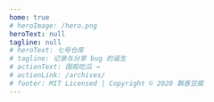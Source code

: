 ```yaml
---
home: true 
# heroImage: /hero.png
heroText: null
tagline: null
# heroText: 七号仓库
# tagline: 记录与分享 bug 的诞生
# actionText: 围观吃瓜 →
# actionLink: /archives/ 
# footer: MIT Licensed | Copyright © 2020 飘香豆腐
---
```


<template>
  <div class="star">
    <div class="background">
      <canvas id="startrack"></canvas>
      <div style="height: 700px; background: #212121"></div>
      <div class="cover"></div>
    </div>
    <div class="main">
      <div class="intro">
        <div class="container">
          <div class="hello">
              <h1 class="slogan">你看那个人，Ta好像一条狗啊...</h1>
              <h2>
                <div class="circle">
                  <span></span> 
                  <span></span> 
                  <span></span>
                </div>
                AOMR
              </h2>
          </div>
        </div>
      </div>
      <div class="intro">
        <div style="height: 700px;" class="container">
          <div class="hello reset-bottom">
              <h1 class="slogan">近期目标</h1>
              <h2>
                <div class="circle">
                  <span></span> 
                  <span></span> 
                  <span></span>
                </div>
                <!-- react hooks -->
              </h2>
              <h2>
                <div class="circle">
                  <span></span> 
                  <span></span> 
                  <span></span>
                </div>
                <!-- 阅读 Vue 源码 -->
              </h2>
              <h2>
                <div class="circle">
                  <span></span> 
                  <span></span> 
                  <span></span>
                </div>
                <!-- 阅读 React 源码 -->
              </h2>
              <h2>
                <div class="circle">
                  <span></span> 
                  <span></span> 
                  <span></span>
                </div>
                <!-- 深入学习 Node -->
              </h2>
              <h2>
                <div class="circle">
                  <span></span> 
                  <span></span> 
                  <span></span>
                </div>
                <!-- Flutter 常用组件演示 App -->
              </h2>
              <h2>
                <div class="circle">
                  <span></span> 
                  <span></span> 
                  <span></span>
                </div>
                <!-- Deno / Rust -->
              </h2>
              <h2>
                <div class="circle">
                  <span></span> 
                  <span></span> 
                  <span></span>
                </div>
                <!-- webAssembly -->
              </h2>
          </div>
        </div>
      </div>
    </div>
  </div>
</template>

<script>
export default {
  data(){
    return {
      cf: null,
      c: null,
      ctx: null,
      cftx: null,
      centerX: 0,
      centerY: 0,
      stars: [],
      drawTimes: 0,
      longside: 0,
      x: 0,
      y: 0
    }
  },
  mounted(){
    this.cf = document.createElement("canvas")
    this.c = document.querySelector("#startrack")
    let cw = this.c.offsetWidth
    this.cf.width = cw
    this.c.width = this.cf.width
    let ch = this.c.offsetHeight
    this.cf.height = ch
    this.c.height = this.cf.height
    this.longside = Math.max(cw, ch)
    this.cf.width = 2.6 * this.longside
    this.cf.height = 2.6 * this.longside
    this.ctx = this.c.getContext("2d")
    this.cftx = this.cf.getContext("2d")
    this.centerX = cw
    this.centerY = 0
    this.stars = []
    this.drawTimes = 0
    
    window.requestAnimFrame = window.requestAnimationFrame || window.webkitRequestAnimationFrame || window.mozRequestAnimationFrame || window.oRequestAnimationFrame || window.msRequestAnimationFrame || function (t) {window.setTimeout(t, 1e3 / 60)}
    window.onresize = () => {
      let cw = this.c.offsetWidth
      this.c.width = cw
      let ch = this.c.offsetHeight 
      this.c.height = ch
      this.ctx.fillStyle = "rgba(21,21,21,1)"
      this.ctx.fillRect(0, 0, cw, ch)
    };

    this.ctx.fillStyle = "rgba(21,21,21,1)"
    this.ctx.fillRect(0, 0, cw, ch)
    this.ctx.lineCap = "round"
    for (let count = 2e4; count--;) this.createStar();
    this.drawStar();
    this.x = this.centerX,
    this.y = this.centerY;

    this.ctx.translate(this.x, this.y), this.fireAnimate(), window.onload = () => {
      this.getMsg()
    }
  
    window.onscroll = () => {
      if(this.$route.path != '/') return
      //获取滚动高度
      let osTop = document.documentElement.scrollTop || document.body.scrollTop;
      //可视区域高度
      let clientHeight = document.documentElement.clientHeight; 
      let currentClassName = document.querySelector(".background").getAttribute("class")
      if(osTop > .6 * clientHeight){
        if(currentClassName.indexOf("fixed") > -1){
          return
        }
        let newClassName = currentClassName + " fixed"
        document.querySelector(".background").setAttribute("class", newClassName)
      }else{
        let newClassName = currentClassName.replace(" fixed", "")
        document.querySelector(".background").setAttribute("class", newClassName)
      }
    }

    //修改背景
    document.querySelector('.cover').style.background = 'linear-gradient(to top,rgba(32,32,32,1) 30%,rgba(32,32,32,0) 100%)'
  },
  methods: {
    rand(t, a) {
      let e = a - t,
        n = Math.random();
      return t + Math.round(n * e)
    },
    createStar() {
      this.stars.push({
        x: this.rand(-this.cf.width, this.cf.width),
        y: this.rand(-this.cf.height, this.cf.height),
        size: 1,
        color: this.randomColor()
      })
    },
    randomColor() {
      return "rgba(" + this.rand(120, 255) + "," + this.rand(120, 255) + "," + this.rand(120, 255) + "," + this.rand(30, 100) / 100 + ")"
    },
    drawStar() {
      for (let t = this.stars.length; t--;) {
        let a = this.stars[t];
        this.cftx.beginPath(), this.cftx.arc(a.x, a.y, a.size, 0, 2 * Math.PI, !0), this.cftx.fillStyle = a.color, this.cftx.closePath(), this.cftx.fill()
      }
    },
    drawfromCache() {
      this.ctx.drawImage(this.cf, -this.cf.width / 2, -this.cf.height / 2)
    },
    loop() {
      this.drawfromCache(), ++this.drawTimes > 150 && this.drawTimes % 8 == 0 && (this.ctx.fillStyle = "rgba(0,0,0,.04)", this.ctx.fillRect(-3 * this.longside, -3 * this.longside, 6 * this.longside, 6 * this.longside)), this.rotateCanvas(.025)
    },
    rotateCanvas(t) {
      this.ctx.rotate(t * Math.PI / 180)
    },
    fireAnimate() {
      requestAnimFrame(this.fireAnimate), this.loop()
    },
    getMsg() {
      let t = [
        "你看那个人，Ta好像一条狗啊", 
        "那时候时间很慢<br>慢到只能用一生去爱一个人", 
        "迷失的人迷失了<br>相逢的人会再相逢",
        "给时光以生命<br>给岁月以文明", 
        "愿你岁月无波澜<br>敬我余生不悲欢",
        "平凡的日常正奇迹的发生着",   
        "喜欢是淡淡的爱<br>爱是深深的喜欢",
        "一寸光阴一寸金"
      ]
      let a = this.random(0, t.length - 1)
      document.querySelector(".slogan").innerHTML = t[a]
    },
    random(t, a) {
      let e = a - t
      let n = Math.random()
      return t + Math.round(n * e)
    }

  }
}
</script>

<style>
  .star{
    font-family: "Microsoft YaHei";
    -webkit-font-smoothing: antialiased;
    color: #fff;
    line-height: 1.5;
    background-color: #212121;
    font-size: 14px;
    overflow: hidden;
  }

  .background{
    position: absolute;
    top: 0;
    left: 0;
    width: 100%;
    height: 100vh;
    background-color: #212121;
  }
  .fixed{
    position: fixed;
    top: -60%;
  }
  
  #startrack{
    height: 140%;
    width: 100%;
    padding: 0;
    margin: 0;
  }

  .cover{
    position: absolute;
    bottom: -42%;
    left: 0;
    height: 100%;
    width: 100%;
    background: #212121;
  }

  .main{
    
  }
  
  .intro {
    color: #fff;
    height: 100%;
    overflow-y: hidden;
    /* max-height: 900px; */
    padding: 0;
    animation: fadedown 1s cubic-bezier(.19,1,.22,1);
    -webkit-animation: fadedown 1s cubic-bezier(.19,1,.22,1);
    -ms-animation: fadedown 1s cubic-bezier(.19,1,.22,1);
    -moz-animation: fadedown 1s cubic-bezier(.19,1,.22,1);
  }
  @keyframes fadedown{
    0% {
      opacity: 0;
      transform: translateY(-50px);
    }
    100% {
      opacity: 1;
      transform: translateY(0);
    }
  }
  .intro .container {
    animation: fadedown 3.5s cubic-bezier(.19,1,.22,1);
    -webkit-animation: fadedown 3.5s cubic-bezier(.19,1,.22,1);
    -ms-animation: fadedown 3.5s cubic-bezier(.19,1,.22,1);
    -moz-animation: fadedown 3.5s cubic-bezier(.19,1,.22,1);
  }

  .container {
    position: relative;
    width: 100%;
    margin: 0 auto;
    height: 100vh;
    padding: 20px 0;
  }
  
  .hello {
    position: absolute;
    bottom: 20%;
    left: 0;
  }
  .reset-bottom{
    bottom: 40px !important;
  }
  @media screen and (max-width: 500px) {
    .reset-bottom{
      bottom: 20px !important;
    }
  }
  .hello .slogan {
    font-size: 42px;
    letter-spacing: .5em;
    font-weight: 400;
    line-height: 1.5em;
  }
  .hello h2 {
    padding-top: .6em;
    font-weight: 400;
    font-size: 22px;
    line-height: 1.5em;
    letter-spacing: .2em;
    border-bottom: none !important;
  }
  .hello .circle {
    float: left;
    margin-right: 10px;
    letter-spacing: 0;
  }

  .hello .circle span {
    display: inline-block;
    width: 13px;
    height: 13px;
    background-color: #fff;
    border-radius: 100%;
    margin-right: 5px;
  }
  .hello .circle span:nth-child(1) {
    background-color: #ff493f;
  }
  .hello .circle span:nth-child(2) {
    background-color: #f7c900;
  }
  .hello .circle span:nth-child(3) {
    background-color: #00ff37;
  }
</style>